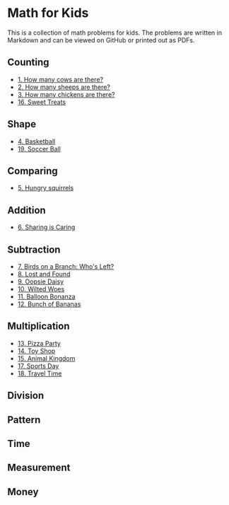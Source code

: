 # Math for Kids

This is a collection of math problems for kids. The problems are written in Markdown and can be viewed on GitHub or printed out as PDFs.

<!-- BEGIN MATH PROBLEMS -->


## Counting

* [1. How many cows are there?](problems/1)
* [2. How many sheeps are there?](problems/2)
* [3. How many chickens are there?](problems/3)
* [16. Sweet Treats](problems/16)

## Shape

* [4. Basketball](problems/4)
* [19. Soccer Ball](problems/19)

## Comparing

* [5. Hungry squirrels](problems/5)

## Addition

* [6. Sharing is Caring](problems/6)

## Subtraction

* [7. Birds on a Branch: Who's Left?](problems/7)
* [8. Lost and Found](problems/8)
* [9. Oopsie Daisy](problems/9)
* [10. Wilted Woes](problems/10)
* [11. Balloon Bonanza](problems/11)
* [12. Bunch of Bananas](problems/12)

## Multiplication

* [13. Pizza Party](problems/13)
* [14. Toy Shop](problems/14)
* [15. Animal Kingdom](problems/15)
* [17. Sports Day](problems/17)
* [18. Travel Time](problems/18)

## Division


## Pattern


## Time


## Measurement


## Money


<!-- END MATH PROBLEMS -->